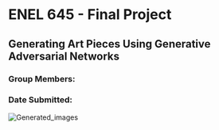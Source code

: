 # ENEL 645 - Final Project
## Generating Art Pieces Using Generative Adversarial Networks

### Group Members: 
### Date Submitted:

![Generated_images](./animation.gif)
